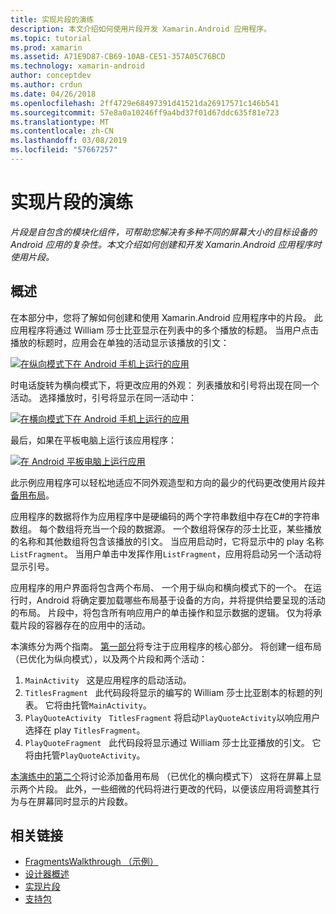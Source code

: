 ```yaml
---
title: 实现片段的演练
description: 本文介绍如何使用片段开发 Xamarin.Android 应用程序。
ms.topic: tutorial
ms.prod: xamarin
ms.assetid: A71E9D87-CB69-10AB-CE51-357A05C76BCD
ms.technology: xamarin-android
author: conceptdev
ms.author: crdun
ms.date: 04/26/2018
ms.openlocfilehash: 2ff4729e68497391d41521da26917571c146b541
ms.sourcegitcommit: 57e8a0a10246ff9a4bd37f01d67ddc635f81e723
ms.translationtype: MT
ms.contentlocale: zh-CN
ms.lasthandoff: 03/08/2019
ms.locfileid: "57667257"
---
```

# <a name="implementing-fragments---walkthrough"></a>实现片段的演练

_片段是自包含的模块化组件，可帮助您解决有多种不同的屏幕大小的目标设备的 Android 应用的复杂性。本文介绍如何创建和开发 Xamarin.Android 应用程序时使用片段。_

## <a name="overview"></a>概述

在本部分中，您将了解如何创建和使用 Xamarin.Android 应用程序中的片段。 此应用程序将通过 William 莎士比亚显示在列表中的多个播放的标题。 当用户点击播放的标题时，应用会在单独的活动显示该播放的引文：

[![在纵向模式下在 Android 手机上运行的应用](./images/intro-screenshot-phone-sml.png)](./images/intro-screenshot-phone.png#lightbox)

时电话旋转为横向模式下，将更改应用的外观： 列表播放和引号将出现在同一个活动。 选择播放时，引号将显示在同一活动中：

[![在横向模式下在 Android 手机上运行的应用](./images/intro-screenshot-phone-land-sml.png)](./images/intro-screenshot-phone-land.png#lightbox)

最后，如果在平板电脑上运行该应用程序：

[![在 Android 平板电脑上运行应用](./images/intro-screenshot-tablet-sml.png)](./images/intro-screenshot-tablet.png#lightbox)

此示例应用程序可以轻松地适应不同外观造型和方向的最少的代码更改使用片段并[备用布局](/xamarin/android/app-fundamentals/resources-in-android/alternate-resources)。

应用程序的数据将作为应用程序中是硬编码的两个字符串数组中存在C#的字符串数组。 每个数组将充当一个段的数据源。  一个数组将保存的莎士比亚，某些播放的名称和其他数组将包含该播放的引文。 当应用启动时，它将显示中的 play 名称`ListFragment`。 当用户单击中发挥作用`ListFragment`，应用将启动另一个活动将显示引号。

应用程序的用户界面将包含两个布局、 一个用于纵向和横向模式下的一个。 在运行时，Android 将确定要加载哪些布局基于设备的方向，并将提供给要呈现的活动的布局。 片段中，将包含所有响应用户的单击操作和显示数据的逻辑。 仅为将承载片段的容器存在的应用中的活动。

本演练分为两个指南。 [第一部分](./walkthrough.md)将专注于应用程序的核心部分。 将创建一组布局 （已优化为纵向模式），以及两个片段和两个活动：

1. `MainActivity` &nbsp; 这是应用程序的启动活动。
1. `TitlesFragment` &nbsp; 此代码段将显示的编写的 William 莎士比亚剧本的标题的列表。 它将由托管`MainActivity`。
1. `PlayQuoteActivity` &nbsp; `TitlesFragment` 将启动`PlayQuoteActivity`以响应用户选择在 play `TitlesFragment`。
1. `PlayQuoteFragment` &nbsp; 此代码段将显示通过 William 莎士比亚播放的引文。 它将由托管`PlayQuoteActivity`。

[本演练中的第二个](./walkthrough-landscape.md)将讨论添加备用布局 （已优化的横向模式下） 这将在屏幕上显示两个片段。 此外，一些细微的代码将进行更改的代码，以便该应用将调整其行为与在屏幕同时显示的片段数。

## <a name="related-links"></a>相关链接

- [FragmentsWalkthrough （示例）](https://developer.xamarin.com/samples/monodroid/FragmentsWalkthrough/)
- [设计器概述](~/android/user-interface/android-designer/index.md)
- [实现片段](https://developer.android.com/guide/topics/fundamentals/fragments.html)
- [支持包](https://developer.android.com/sdk/compatibility-library.html)
